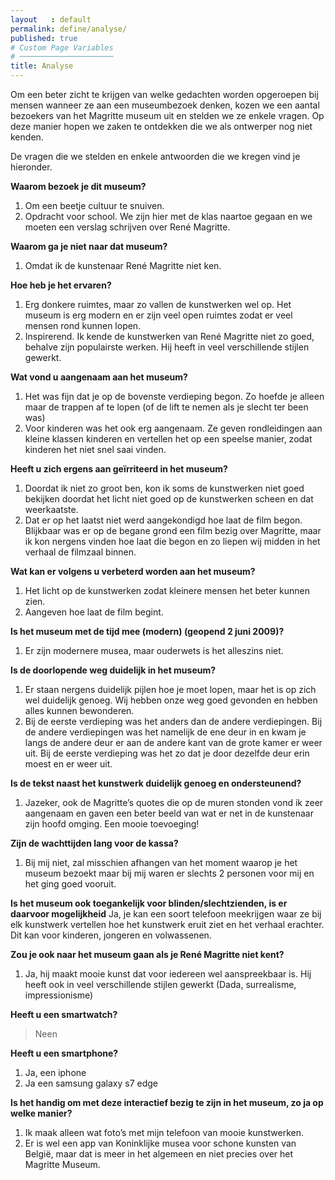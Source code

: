 ```yaml
---
layout   : default
permalink: define/analyse/
published: true
# Custom Page Variables
# ─────────────────────
title: Analyse
---
```

Om een beter zicht te krijgen van welke gedachten worden opgeroepen bij mensen wanneer ze aan een museumbezoek denken, kozen we een aantal bezoekers van het Magritte museum uit en stelden we ze enkele vragen. Op deze manier hopen we zaken te ontdekken die we als ontwerper nog niet kenden.

De vragen die we stelden en enkele antwoorden die we kregen vind je hieronder.


**Waarom bezoek je dit museum?**
1. Om een beetje cultuur te snuiven.
2. Opdracht voor school. We zijn hier met de klas naartoe gegaan en we moeten een verslag schrijven over René Magritte.

**Waarom ga je niet naar dat museum?**
1. Omdat ik de kunstenaar René Magritte niet ken.

**Hoe heb je het ervaren?**
1. Erg donkere ruimtes, maar zo vallen de kunstwerken wel op. Het museum is erg modern en er zijn veel open ruimtes zodat er veel mensen rond kunnen lopen.
2. Inspirerend. Ik kende de kunstwerken van René Magritte niet zo goed, behalve zijn populairste werken. Hij heeft in veel verschillende stijlen gewerkt.

**Wat vond u aangenaam aan het museum?**
1. Het was fijn dat je op de bovenste verdieping begon. Zo hoefde je alleen maar de trappen af te lopen (of de lift te nemen als je slecht ter been was)
2. Voor kinderen was het ook erg aangenaam. Ze geven rondleidingen aan kleine klassen kinderen en vertellen het op een speelse manier, zodat kinderen het niet snel saai vinden.

**Heeft u zich ergens aan geïrriteerd in het museum?**
1. Doordat ik niet zo groot ben, kon ik soms de kunstwerken niet goed bekijken doordat het licht niet goed op de kunstwerken scheen en dat weerkaatste.
2. Dat er op het laatst niet werd aangekondigd hoe laat de film begon. Blijkbaar was er op de begane grond een film bezig over Magritte, maar ik kon nergens vinden hoe laat die begon en zo liepen wij midden in het verhaal de filmzaal binnen.

**Wat kan er volgens u verbeterd worden aan het museum?**
1. Het licht op de kunstwerken zodat kleinere mensen het beter kunnen zien.
2. Aangeven hoe laat de film begint.

**Is het museum met de tijd mee (modern) (geopend 2 juni 2009)?**
1. Er zijn modernere musea, maar ouderwets is het alleszins niet. 


**Is de doorlopende weg duidelijk in het museum?**
1. Er staan nergens duidelijk pijlen hoe je moet lopen, maar het is op zich wel duidelijk genoeg. Wij hebben onze weg goed gevonden en hebben alles kunnen bewonderen.
2. Bij de eerste verdieping was het anders dan de andere verdiepingen. Bij de andere verdiepingen was het namelijk de ene deur in en kwam je langs de andere deur er aan de andere kant van de grote kamer er weer uit. Bij de eerste verdieping was het zo dat je door dezelfde deur erin moest en er weer uit.


**Is de tekst naast het kunstwerk duidelijk genoeg en ondersteunend?**
1. Jazeker, ook de Magritte’s quotes die op de muren stonden vond ik zeer aangenaam en gaven een beter beeld van wat er net in de kunstenaar zijn hoofd omging. Een mooie toevoeging!

**Zijn de wachttijden lang voor de kassa?**
1. Bij mij niet, zal misschien afhangen van het moment waarop je het museum bezoekt maar bij mij waren er slechts 2 personen voor mij en het ging goed vooruit.


**Is het museum ook toegankelijk voor blinden/slechtzienden, is er daarvoor mogelijkheid**
Ja, je kan een soort telefoon meekrijgen waar ze bij elk kunstwerk vertellen hoe het kunstwerk eruit ziet en het verhaal erachter. Dit kan voor kinderen, jongeren en volwassenen.

**Zou je ook naar het museum gaan als je René Magritte niet kent?**
1. Ja, hij maakt mooie kunst dat voor iedereen wel aanspreekbaar is. Hij heeft ook in veel verschillende stijlen gewerkt (Dada, surrealisme, impressionisme)

**Heeft u een smartwatch?**
> Neen


**Heeft u een smartphone?**
1. Ja, een iphone
2. Ja een samsung galaxy s7 edge


**Is het handig om met deze interactief bezig te zijn in het museum, zo ja op welke manier?**
1. Ik maak alleen wat foto’s met mijn telefoon van mooie kunstwerken.
2. Er is wel een app van Koninklijke musea voor schone kunsten van België, maar dat is meer in het algemeen en niet precies over het Magritte Museum.


